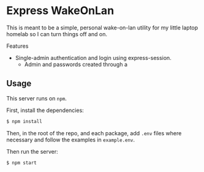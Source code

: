 # Express WakeOnLan

This is meant to be a simple, personal wake-on-lan utility for my little laptop homelab so I can turn things off and on.

Features
- Single-admin authentication and login using express-session.
  - Admin and passwords created through a

## Usage

This server runs on `npm`.

First, install the dependencies:
```sh
$ npm install
```

Then, in the root of the repo, and each package, add `.env` files where necessary and follow the examples in `example.env`.

Then run the server:
```sh
$ npm start
```